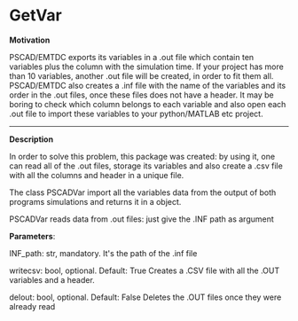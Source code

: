 # GetVar

**Motivation**

PSCAD/EMTDC exports its variables in a .out file which contain ten variables plus the column with the simulation time. If your project has more than 10 variables, another .out file will be created, in order to fit them all. PSCAD/EMTDC also creates a .inf file with the name of the variables and its order in the .out files, once these files does not have a header. It may be boring to check which column belongs to each variable and also open each .out file to import these variables to your python/MATLAB etc project. 

__________________

**Description**

In order to solve this problem, this package was created: by using it, one can read all of the .out files, storage its variables and also create a .csv file with all the columns and header in a unique file.

The class PSCADVar import all the variables data from the output of both programs simulations and returns it in a object.

PSCADVar reads data from .out files: just give the .INF path as argument

**Parameters**:

INF_path: str, mandatory. 
It's the path of the .inf file

writecsv: bool, optional. Default: True
Creates a .CSV file with all the .OUT variables and a header. 

delout:   bool, optional. Default: False
Deletes the .OUT files once they were already read
